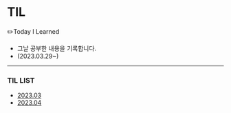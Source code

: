 # TIL
✏️Today I Learned
- 그날 공부한 내용을 기록합니다.
- (2023.03.29~)
---
### TIL LIST

- [2023.03](https://github.com/dayoungee/TIL/tree/main/2023/03)
- [2023.04](https://github.com/dayoungee/TIL/tree/main/2023/04)